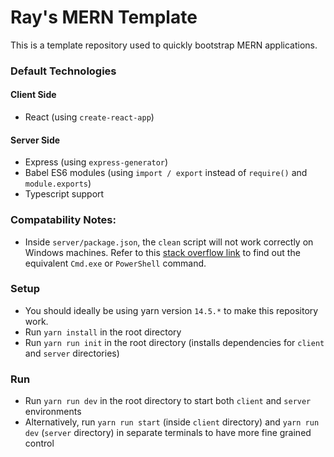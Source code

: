 # Ray's MERN Template

This is a template repository used to quickly bootstrap MERN applications.


### Default Technologies

#### Client Side
- React (using `create-react-app`)

#### Server Side
- Express (using `express-generator`)
- Babel ES6 modules (using `import / export` instead of `require()` and `module.exports`)
- Typescript support

### Compatability Notes:
- Inside `server/package.json`, the `clean` script will not work correctly on Windows machines. Refer to this [stack overflow link](https://stackoverflow.com/questions/97875/rm-rf-equivalent-for-windows) to find out the equivalent `Cmd.exe` or `PowerShell` command.

### Setup
- You should ideally be using yarn version `14.5.*` to make this repository work.
- Run `yarn install` in the root directory
- Run `yarn run init` in the root directory (installs dependencies for `client` and `server` directories)

### Run
- Run `yarn run dev` in the root directory to start both `client` and `server` environments
- Alternatively, run `yarn run start` (inside `client` directory) and `yarn run dev` (`server` directory) in separate terminals to have more fine grained control
